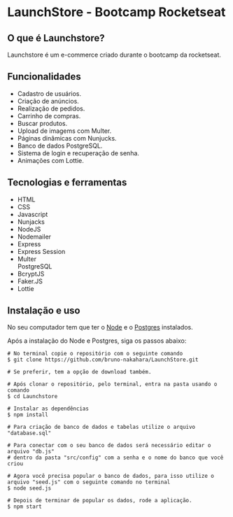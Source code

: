 <h1>LaunchStore - Bootcamp Rocketseat</h1>

<h2>O que é Launchstore?</h2>

<p>Launchstore é um e-commerce criado durante o bootcamp da rocketseat.</p>

<h2>Funcionalidades</h2>

<ul>
  <li>Cadastro de usuários.</li>
  <li>Criação de anúncios.</li>
  <li>Realização de pedidos.</li>
  <li>Carrinho de compras.</li>
  <li>Buscar produtos.</li>
  <li>Upload de imagems com Multer.</li>
  <li>Páginas dinâmicas com Nunjucks.</li>
  <li>Banco de dados PostgreSQL.</li>
  <li>Sistema de login e recuperação de senha.</li>
  <li>Animações com Lottie.</li>
</ul>

<h2>Tecnologias e ferramentas</h2>

<ul>
  <li>HTML</li>
  <li>CSS</li>
  <li>Javascript</li>
  <li>Nunjacks</li>
  <li>NodeJS</li>
  <li>Nodemailer</li>
  <li>Express</li>
  <li>Express Session</li>
  <li>Multer</li
  <li>PostgreSQL</li>
  <li>BcryptJS</li>
  <li>Faker.JS</li>
  <li>Lottie</li>
</ul>

<h2>Instalação e uso</h2>

<p>No seu computador tem que ter o <a href="https://nodejs.org/en/">Node</a> e o <a href="https://www.postgresql.org/download/">Postgres</a> instalados.</p>

<p>Após a instalação do Node e Postgres, siga os passos abaixo:</p>

```
# No terminal copie o repositório com o seguinte comando
$ git clone https://github.com/bruno-nakahara/LaunchStore.git

# Se preferir, tem a opção de download também.

# Após clonar o repositório, pelo terminal, entra na pasta usando o comando
$ cd Launchstore

# Instalar as dependências
$ npm install

# Para criação de banco de dados e tabelas utilize o arquivo "database.sql"

# Para conectar com o seu banco de dados será necessário editar o arquivo "db.js" 
# dentro da pasta "src/config" com a senha e o nome do banco que você criou

# Agora você precisa popular o banco de dados, para isso utilize o arquivo "seed.js" com o seguinte comando no terminal
$ node seed.js

# Depois de terminar de popular os dados, rode a aplicação.
$ npm start
```
